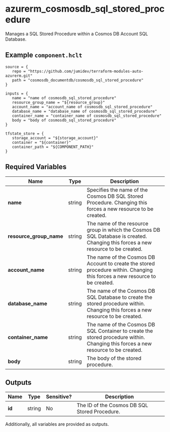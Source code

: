 # azurerm_cosmosdb_sql_stored_procedure

Manages a SQL Stored Procedure within a Cosmos DB Account SQL Database.

## Example `component.hclt`

```hcl
source = {
   repo = "https://github.com/jumidev/terraform-modules-auto-azurerm.git"   
   path = "cosmosdb_documentdb/cosmosdb_sql_stored_procedure"   
}

inputs = {
   name = "name of cosmosdb_sql_stored_procedure"   
   resource_group_name = "${resource_group}"   
   account_name = "account_name of cosmosdb_sql_stored_procedure"   
   database_name = "database_name of cosmosdb_sql_stored_procedure"   
   container_name = "container_name of cosmosdb_sql_stored_procedure"   
   body = "body of cosmosdb_sql_stored_procedure"   
}

tfstate_store = {
   storage_account = "${storage_account}"   
   container = "${container}"   
   container_path = "${COMPONENT_PATH}"   
}

```

## Required Variables

| Name | Type |  Description |
| ---- | --------- |  ----------- |
| **name** | string |  Specifies the name of the Cosmos DB SQL Stored Procedure. Changing this forces a new resource to be created. | 
| **resource_group_name** | string |  The name of the resource group in which the Cosmos DB SQL Database is created. Changing this forces a new resource to be created. | 
| **account_name** | string |  The name of the Cosmos DB Account to create the stored procedure within. Changing this forces a new resource to be created. | 
| **database_name** | string |  The name of the Cosmos DB SQL Database to create the stored procedure within. Changing this forces a new resource to be created. | 
| **container_name** | string |  The name of the Cosmos DB SQL Container to create the stored procedure within. Changing this forces a new resource to be created. | 
| **body** | string |  The body of the stored procedure. | 



## Outputs

| Name | Type | Sensitive? | Description |
| ---- | ---- | --------- | --------- |
| **id** | string | No  | The ID of the Cosmos DB SQL Stored Procedure. | 

Additionally, all variables are provided as outputs.
